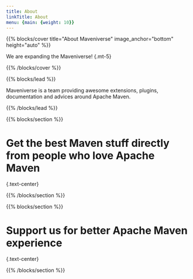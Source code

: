 ```yaml
---
title: About
linkTitle: About
menu: {main: {weight: 10}}
---
```


{{% blocks/cover title="About Maveniverse" image_anchor="bottom" height="auto" %}}

We are expanding the Maveniverse!
{.mt-5}

{{% /blocks/cover %}}

{{% blocks/lead %}}

Maveniverse is a team providing awesome extensions, plugins, documentation and advices around Apache Maven.

{{% /blocks/lead %}}

{{% blocks/section %}}

# Get the best Maven stuff directly from people who love Apache Maven
{.text-center}

{{% /blocks/section %}}

{{% blocks/section %}}

# Support us for better Apache Maven experience
{.text-center}

{{% /blocks/section %}}
